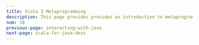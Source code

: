 ```yaml
---
title: Scala 3 Metaprogramming
description: This page provides provides an introduction to metaprogramming in Scala 3.
num: 38
previous-page: interacting-with-java
next-page: scala-for-java-devs
---
```


